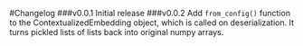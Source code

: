 #Changelog
###v0.0.1
Initial release
###v0.0.2
Add `from_config()` function to the ContextualizedEmbedding object, which is called on deserialization. It turns pickled lists of lists back into original numpy arrays.